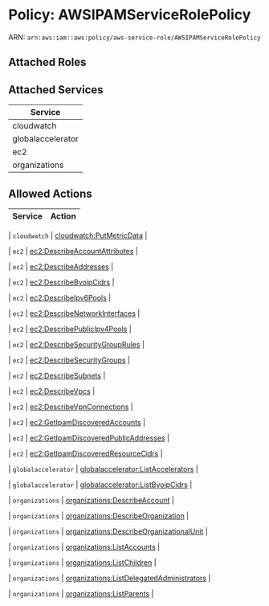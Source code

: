 # Policy: AWSIPAMServiceRolePolicy

ARN: `arn:aws:iam::aws:policy/aws-service-role/AWSIPAMServiceRolePolicy`

## Attached Roles

## Attached Services

| Service |
|---------|
| cloudwatch |
| globalaccelerator |
| ec2 |
| organizations |

## Allowed Actions

| Service | Action |
|:-------:|--------|

| `cloudwatch` | [cloudwatch:PutMetricData](../actions.md#cloudwatch:putmetricdata) |

| `ec2` | [ec2:DescribeAccountAttributes](../actions.md#ec2:describeaccountattributes) |

| `ec2` | [ec2:DescribeAddresses](../actions.md#ec2:describeaddresses) |

| `ec2` | [ec2:DescribeByoipCidrs](../actions.md#ec2:describebyoipcidrs) |

| `ec2` | [ec2:DescribeIpv6Pools](../actions.md#ec2:describeipv6pools) |

| `ec2` | [ec2:DescribeNetworkInterfaces](../actions.md#ec2:describenetworkinterfaces) |

| `ec2` | [ec2:DescribePublicIpv4Pools](../actions.md#ec2:describepublicipv4pools) |

| `ec2` | [ec2:DescribeSecurityGroupRules](../actions.md#ec2:describesecuritygrouprules) |

| `ec2` | [ec2:DescribeSecurityGroups](../actions.md#ec2:describesecuritygroups) |

| `ec2` | [ec2:DescribeSubnets](../actions.md#ec2:describesubnets) |

| `ec2` | [ec2:DescribeVpcs](../actions.md#ec2:describevpcs) |

| `ec2` | [ec2:DescribeVpnConnections](../actions.md#ec2:describevpnconnections) |

| `ec2` | [ec2:GetIpamDiscoveredAccounts](../actions.md#ec2:getipamdiscoveredaccounts) |

| `ec2` | [ec2:GetIpamDiscoveredPublicAddresses](../actions.md#ec2:getipamdiscoveredpublicaddresses) |

| `ec2` | [ec2:GetIpamDiscoveredResourceCidrs](../actions.md#ec2:getipamdiscoveredresourcecidrs) |

| `globalaccelerator` | [globalaccelerator:ListAccelerators](../actions.md#globalaccelerator:listaccelerators) |

| `globalaccelerator` | [globalaccelerator:ListByoipCidrs](../actions.md#globalaccelerator:listbyoipcidrs) |

| `organizations` | [organizations:DescribeAccount](../actions.md#organizations:describeaccount) |

| `organizations` | [organizations:DescribeOrganization](../actions.md#organizations:describeorganization) |

| `organizations` | [organizations:DescribeOrganizationalUnit](../actions.md#organizations:describeorganizationalunit) |

| `organizations` | [organizations:ListAccounts](../actions.md#organizations:listaccounts) |

| `organizations` | [organizations:ListChildren](../actions.md#organizations:listchildren) |

| `organizations` | [organizations:ListDelegatedAdministrators](../actions.md#organizations:listdelegatedadministrators) |

| `organizations` | [organizations:ListParents](../actions.md#organizations:listparents) |
